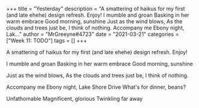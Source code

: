 +++
title = "Yesterday"
description = "A smattering of haikus for my first (and late ehehe) design refresh. Enjoy!  I mumble and groan Basking in her warm embrace Good morning, sunshine  Just as the wind blows, As the clouds and trees just be, I think of nothing.  Accompany me Ebony night, Lak..."
author = "MrGreeyne#4723"
date = "2021-03-21"
categories = ["Week 11: TODO"]
tags = []
+++

A smattering of haikus for my first (and late ehehe) design refresh. Enjoy!

I mumble and groan
Basking in her warm embrace
Good morning, sunshine

Just as the wind blows,
As the clouds and trees just be,
I think of nothing.

Accompany me
Ebony night, Lake Shore Drive
What's for dinner, beans?

Unfathomable
Magnificent, glorious
Twinkling far away
